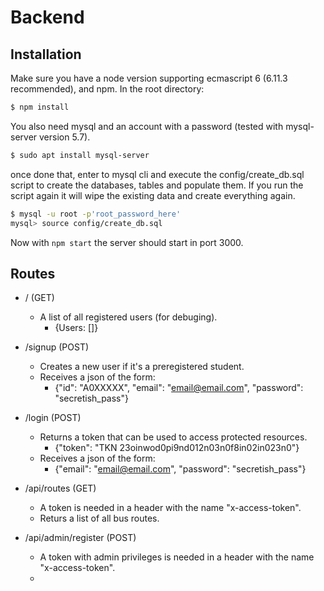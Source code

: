 # Backend

## Installation
Make sure you have a node version supporting ecmascript 6 (6.11.3 recommended), and npm.
In the root directory:
```bash
$ npm install
```

You also need mysql and an account with a password (tested with mysql-server version 5.7).
```bash
$ sudo apt install mysql-server
```

once done that, enter to mysql cli and execute the config/create_db.sql script to
create the databases, tables and populate them. If you run the script again it will
wipe the existing data and create everything again.

```bash
$ mysql -u root -p'root_password_here'
mysql> source config/create_db.sql
```

Now with `npm start` the server should start in port 3000.

## Routes
- / (GET)
  + A list of all registered users (for debuging).
    - {Users: []}
- /signup (POST)
  + Creates a new user if it's a preregistered student.
  + Receives a json of the form:
    - {"id": "A0XXXXX", "email": "email@email.com", "password": "secretish_pass"}
- /login (POST)
  + Returns a token that can be used to access protected resources.
    - {"token": "TKN 23oinwod0pi9nd012n03n0f8in02in023n0"}
  + Receives a json of the form:
    - {"email": "email@email.com", "password": "secretish_pass"}
- /api/routes (GET)
  + A token is needed in a header with the name "x-access-token".
  + Returs a list of all bus routes.

- /api/admin/register (POST)
  + A token with admin privileges is needed in a header with the name "x-access-token".
  +
